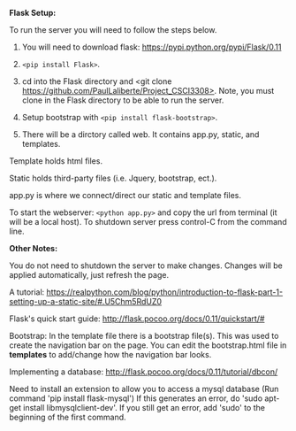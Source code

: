 
**Flask Setup:**

To run the server you will need to follow the steps below.

1. You will need to download flask: https://pypi.python.org/pypi/Flask/0.11

2. `<pip install Flask>`.

3. cd into the Flask directory and <git clone https://github.com/PaulLaliberte/Project_CSCI3308>. Note, you must clone in the Flask directory to be able to run the server.

4. Setup bootstrap with `<pip install flask-bootstrap>`.

5. There will be a dirctory called web. It contains app.py, static, and templates. 

Template holds html files. 

Static holds third-party files (i.e. Jquery, bootstrap, ect.).

app.py is where we connect/direct our static and template files.

To start the webserver: `<python app.py>` and copy the url from terminal (it will be a local host). To shutdown server
press control-C from the command line.



**Other Notes:**

You do not need to shutdown the server to make changes. Changes will be applied automatically, just refresh the page.

A tutorial: https://realpython.com/blog/python/introduction-to-flask-part-1-setting-up-a-static-site/#.U5Chm5RdUZ0

Flask's quick start guide: http://flask.pocoo.org/docs/0.11/quickstart/#

Bootstrap: In the template file there is a bootstrap file(s). This was used to create the navigation bar on the page.
You can edit the bootstrap.html file in **templates** to add/change how the navigation bar looks.

Implementing a database: http://flask.pocoo.org/docs/0.11/tutorial/dbcon/

Need to install an extension to allow you to access a mysql database (Run command 'pip install flask-mysql')  If this generates an error, do 'sudo apt-get install libmysqlclient-dev'.  If you still get an error, add 'sudo' to the beginning of the first command.


